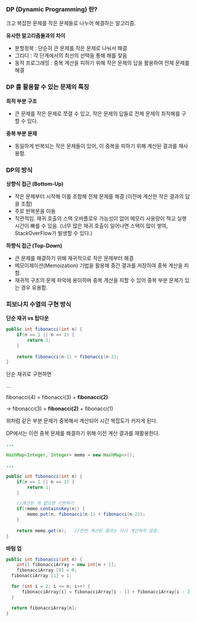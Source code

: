 ### DP (Dynamic Programming) 란?

크고 복잡한 문제를 작은 문제들로 나누어 해결하는 알고리즘.

**유사한 알고리즘들과의 차이**

- 분할정복 : 단순히 큰 문제를 작은 문제로 나눠서 해결
- 그리디 : 각 단계에서의 최선의 선택을 통해 해를 찾음
- 동적 프로그래밍 : 중복 계산을 피하기 위해 작은 문제의 답을 활용하여 전체 문제를 해결

### DP 를 활용할 수 있는 문제의 특징

**최적 부분 구조**

- 큰 문제를 작은 문제로 쪼갤 수 있고, 작은 문제의 답들로 전체 문제의 최적해를 구할 수 있다.

**중복 부분 문제**

- 동일하게 반복되는 작은 문제들이 있어, 이 중복을 피하기 위해 계산된 결과를 재사용함.

### DP의 방식

**상향식 접근 (Bottom-Up)**

- 작은 문제부터 시작해 이를 조합해 전체 문제를 해결 (이전에 계산한 작은 결과의 답을 조합)
- 주로 반복문을 이용
- 직관적임. 재귀 호출의 스택 오버플로우 가능성이 없어 메모리 사용량이 적고 실행 시간이 빠를 수 있음. (너무 많은 재귀 호출이 일어나면 스택이 많이 쌓여, StackOverFlow가 발생할 수 있다.)

**하향식 접근 (Top-Down)**

- 큰 문제를 해결하기 위해 재귀적으로 작은 문제부터 해결
- 메모이제이션(Memoization) 기법을 활용해 중간 결과를 저장하여 중복 계산을 피함.
- 재귀적 구조의 문제 파악에 용이하며 중복 계산을 피할 수 있어 중복 부분 문제가 있는 경우 유용함.

### 피보나치 수열의 구현 방식

**단순 재귀 vs 탑다운**

```java
public int fibonacci(int n) {
	if(n == 1 || n == 2) { 
		return 1;
	}
	
	return fibonacci(n-1) + fibonacci(n-2);
}
```

단순 재귀로 구현하면 

…

fibonacci(4) = fibonacci(3) + **fibonacci(2)**

→ fibonacci(3) = **fibonacci(2)** + fibonacci(1)

위처럼 같은 부분 문제가 중복해서 계산되어 시간 복잡도가 커지게 된다.

DP에서는 이런 중복 문제를 해결하기 위해 이전 계산 결과를 재활용한다.

```java
...

HashMap<Integer, Integer> memo = new HashMap<>();

...

public int fibonacci(int n) {
	if(n == 1 || n == 2) { 
		return 1;
	}

	//계산된 적 없으면 기억하기
	if(!memo.containsKey(n)) {
		memo.put(n, fibonacci(n-1) + fibonacci(n-2));
	}
	
	return memo.get(n);   //한번 계산된 결과는 다시 계산하지 않음.
}
```

**바텀 업**

```java
public int fibonacci(int n) {
	int[] fibonacciArray = new int[n + 1];
	fibonacciArray [0] = 0;
  fibonacciArray [1] = 1;

  for (int i = 2; i <= n; i++) {
	  fibonacciArray[i] = fibonacciArray[i - 1] + fibonacciArray[i - 2]; //이전에 계산한 작은 결과의 답을 조합
  }

  return fibonacciArray[n];
}
```
